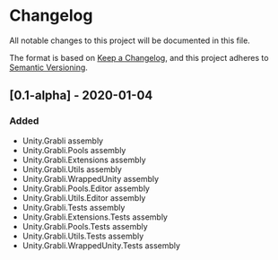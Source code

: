 # Changelog
All notable changes to this project will be documented in this file.

The format is based on [Keep a Changelog](https://keepachangelog.com/en/1.0.0/),
and this project adheres to [Semantic Versioning](https://semver.org/spec/v2.0.0.html).

## [0.1-alpha] - 2020-01-04
### Added
- Unity.Grabli assembly
- Unity.Grabli.Pools assembly
- Unity.Grabli.Extensions assembly
- Unity.Grabli.Utils assembly
- Unity.Grabli.WrappedUnity assembly
- Unity.Grabli.Pools.Editor assembly
- Unity.Grabli.Utils.Editor assembly
- Unity.Grabli.Tests assembly
- Unity.Grabli.Extensions.Tests assembly
- Unity.Grabli.Pools.Tests assembly
- Unity.Grabli.Utils.Tests assembly
- Unity.Grabli.WrappedUnity.Tests assembly
